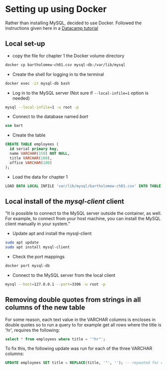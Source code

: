 # Setting up using Docker

Rather than installing MySQL, decided to use Docker. Followed the instructions given here in a [Datacamp tutorial](https://www.datacamp.com/tutorial/set-up-and-configure-mysql-in-docker)

## Local set-up

- copy the file for chapter 1 the Docker volume directory

```sh
docker cp bartholomew-ch01.csv mysql-db:/var/lib/mysql
```

- Create the shell for logging in to the terminal

```sh
docker exec -it mysql-db bash
```

- Log in to the MySQL server (Not sure if `--local-infile=1` option is needed)

```sh
mysql --local-infile=1 -u root -p
```

- Connect to the database named _bart_

```sql
use bart
```

- Create the table

```sql
CREATE TABLE employees (
  id serial primary key,
  name VARCHAR(150) NOT NULL,
  title VARCHAR(100),
  office VARCHAR(100)
);
```

- Load the data for chapter 1

```sql
LOAD DATA LOCAL INFILE 'var/lib/mysql/bartholomew-ch01.csv' INTO TABLE employees FIELDS TERMINATED BY ',';
```

## Local install of the _mysql-client_ client

"It is possible to connect to the MySQL server outside the container, as well. For example, to connect from your host machine, you can install the MySQL client manually in your system."


- Update apt and install the mysql-client

```sh
sudo apt update
sudo apt install mysql-client
```

- Check the port mappings

```sh
docker port mysql-db
```

- Connect to the MySQL server from the local client

```sh
mysql --host=127.0.0.1 --port=3306 -u root -p
```

## Removing double quotes from strings in all columns of the new table

For some reason, each text value in the VARCHAR columns is encloses in double quotes so to run a query to for example get all rows where the title is 'hr', requires the following:

```sql
select * from employees where title = '"hr"';
```

To fix this, the following update was run for each of the three VARCHAR columns:

```sql
UPDATE employees SET title = REPLACE(title, '"', ''); -- repeated for columns name and office
```